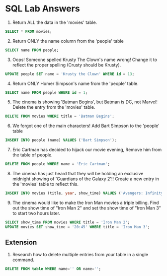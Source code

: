 # SQL Lab Answers

1) Return ALL the data in the 'movies' table.

```sql
SELECT * FROM movies;
```

2) Return ONLY the name column from the 'people' table

```sql
SELECT name FROM people;
```

3) Oops! Someone spelled Krusty The Clown's name wrong! Change it to reflect the proper spelling (Crusty should be Krusty).

```sql
UPDATE people SET name = 'Krusty the Clown' WHERE id = 13;
```

4) Return ONLY Homer Simpson's name from the 'people' table.

```sql
SELECT name FROM people WHERE id = 1;
```

5) The cinema is showing 'Batman Begins', but Batman is DC, not Marvel! Delete the entry from the 'movies' table.

```sql
DELETE FROM movies WHERE title = 'Batman Begins';
```

6) We forgot one of the main characters! Add Bart Simpson to the 'people' table

```sql
INSERT INTO people (name) VALUES ('Bart Simpson');
```

7) Eric Cartman has decided to hijack our movie evening, Remove him from the table of people.

```sql
DELETE FROM people WHERE name = 'Eric Cartman';
```

8) The cinema has just heard that they will be holding an exclusive midnight showing of 'Guardians of the Galaxy 2'!! Create a new entry in the 'movies' table to reflect this.

```sql
INSERT INTO movies (title, year, show_time) VALUES ('Avengers: Infinity War', 2018, '00:00');
```

9) The cinema would like to make the Iron Man movies a triple billing. Find out the show time of "Iron Man 2" and set the show time of "Iron Man 3" to start two hours later.

```sql
SELECT show_time FROM movies WHERE title = 'Iron Man 2';
UPDATE movies SET show_time = '20:45' WHERE title = 'Iron Man 3';
```

## Extension

1) Research how to delete multiple entries from your table in a single command.

```sql
DELETE FROM table WHERE name='' OR name='';
```
